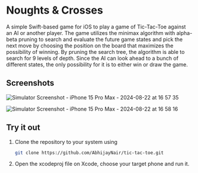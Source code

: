 # Noughts & Crosses

A simple Swift-based game for iOS to play a game of Tic-Tac-Toe against an AI or another player. The game utilizes the minimax algorithm with alpha-beta pruning to search and evaluate the future game states and pick the next move by choosing the position on the board that maximizes the possibility of winning. By pruning the search tree, the algorithm is able to search for 9 levels of depth. Since the AI can look ahead to a
bunch of different states, the only possibility for it is to either win or draw the game.

## Screenshots
![Simulator Screenshot - iPhone 15 Pro Max - 2024-08-22 at 16 57 35](https://github.com/user-attachments/assets/54261b68-fc75-43db-8b07-738031001186)

![Simulator Screenshot - iPhone 15 Pro Max - 2024-08-22 at 16 58 16](https://github.com/user-attachments/assets/021e4d6e-e1d0-4aa1-9055-a5321f864faf)

## Try it out

1. Clone the repository to your system using
    ```bash
    git clone https://github.com/AbhijayNair/tic-tac-toe.git
    ```
2. Open the xcodeproj file on Xcode, choose your target phone and run it.
